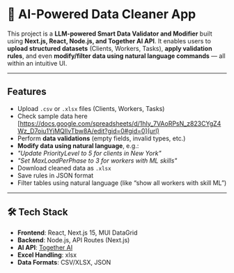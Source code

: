 # 🧠 AI-Powered Data Cleaner App

This project is a **LLM-powered Smart Data Validator and Modifier** built using **Next.js, React, Node.js, and Together AI API**. It enables users to **upload structured datasets** (Clients, Workers, Tasks), **apply validation rules**, and even **modify/filter data using natural language commands** — all within an intuitive UI.

---

##  Features

-  Upload `.csv` or `.xlsx` files (Clients, Workers, Tasks)
-  Check sample data here [https://docs.google.com/spreadsheets/d/1hIy_7VAoRPsN_z823CYgZ4Wz_D7oiu1YjMQIlvTbw8A/edit?gid=0#gid=0](url)
-  Perform **data validations** (empty fields, invalid types, etc.)
-  **Modify data using natural language**, e.g.:
  - _"Update PriorityLevel to 5 for clients in New York"_
  - _"Set MaxLoadPerPhase to 3 for workers with ML skills"_
-  Download cleaned data as `.xlsx`
-  Save rules in JSON format
-  Filter tables using natural language (like “show all workers with skill ML”)
  

---

## 🛠 Tech Stack

- **Frontend**: React, Next.js 15, MUI DataGrid
- **Backend**: Node.js, API Routes (Next.js)
- **AI API**: [Together AI](https://www.together.ai/)
- **Excel Handling**: xlsx
- **Data Formats**: CSV/XLSX, JSON

